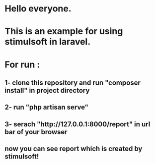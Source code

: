 <h1>Hello everyone.</h1>
<h1>This is an example for using stimulsoft in laravel.</h1>

<h1>For run :</h1>
<h2>1- clone this repository and run "composer install" in project directory</h2>
<h2>2- run "php artisan serve"</h2>
<h2>3- serach "http://127.0.0.1:8000/report" in url bar of your browser</h2>
<h2>now you can see report which is created by stimulsoft!</h2>
